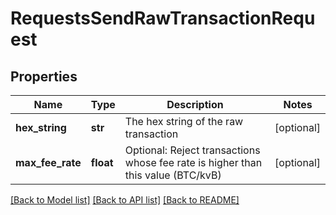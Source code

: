 # RequestsSendRawTransactionRequest

## Properties
Name | Type | Description | Notes
------------ | ------------- | ------------- | -------------
**hex_string** | **str** | The hex string of the raw transaction | [optional] 
**max_fee_rate** | **float** | Optional: Reject transactions whose fee rate is higher than this value (BTC/kvB) | [optional] 

[[Back to Model list]](../README.md#documentation-for-models) [[Back to API list]](../README.md#documentation-for-api-endpoints) [[Back to README]](../README.md)

